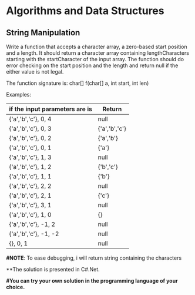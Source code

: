 # Algorithms and Data Structures
## String Manipulation

Write a function that accepts a character array, a zero-based start position and a length. It should return a character array containing lengthCharacters starting with the startCharacter of the input array. The function should do error checking on the start position and the length and return null if the either value is not legal.

The function signature is: char[] f(char[] a, int start, int len)

Examples:
 
|if the input parameters are is|Return|
|-|-|
| {'a','b','c'}, 0, 4            | null                                                         |
| {'a','b','c'}, 0, 3            | {'a','b','c'}                                                |
| {'a','b','c'}, 0, 2            | {'a','b'}                                                    |
| {'a','b','c'}, 0, 1            | {'a'}                                                        |
| {'a','b','c'}, 1, 3            | null                                                         |
| {'a','b','c'}, 1, 2            | {'b','c'}                                                    |
| {'a','b','c'}, 1, 1            | {'b'}                                                        |
| {'a','b','c'}, 2, 2            | null                                                         |
| {'a','b','c'}, 2, 1            | {'c'}                                                        |
| {'a','b','c'}, 3, 1            | null                                                         |
| {'a','b','c'}, 1, 0            | {}                                                           |
| {'a','b','c'}, -1, 2           | null                                                         |
| {'a','b','c'}, -1, -2          | null                                                         |
| {}, 0, 1                       | null                                                         |

**#NOTE**: To ease debugging, i will return string containing the characters

**The solution is presented in C#.Net.

**#You can try your own solution in the programming language of your choice.**



